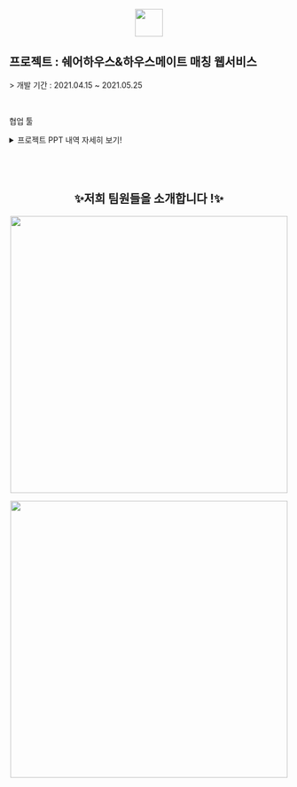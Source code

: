 <p align="center"><img src="https://0905cjw.github.io/seoulmate_logo.png" height="50px"/></p>
<h2>프로젝트 : 쉐어하우스&하우스메이트 매칭 웹서비스</h2>
<p>> 개발 기간 : 2021.04.15 ~ 2021.05.25</p>
<br/>
<p>협업 툴</p>
<details>
  <summary>프로젝트 PPT 내역 자세히 보기! </summary>
  <img src="https://0905cjw.github.io/view1.png" width="100%"/>
</details>
<br/>

<br/>
<br/>
<h2 align="center">✨저희 팀원들을 소개합니다 !✨</h2>
<p align="center">
  <img height="500px" src="https://0905cjw.github.io/info1.png"/>
</p>
<p align="center">
  <img height="500px" src="https://0905cjw.github.io/info2.png"/>
</p>
